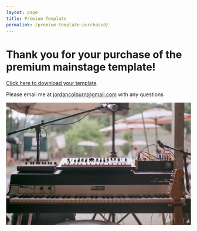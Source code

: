 ```yaml
---
layout: page
title: Premium Template
permalink: /premium-template-purchased/
---
```


# Thank you for your purchase of the premium mainstage template!

<a href="/uploads/mainstage-templates/PremiumLooping--Template.concert.zip" target="_blank">Click here to download your template</a>

Please email me at <a href="mailto: jordancolburn@gmail.com">jordancolburn@gmail.com</a> with any questions

<img src="/uploads/2019/premium.jpg" alt="Small Performance Setup"/>
